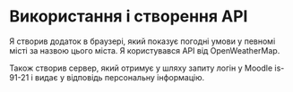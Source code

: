 # Використання і створення API
Я створив додаток в браузері, який показує погодні умови у певномі місті за назвою цього міста. Я користувався API від OpenWeatherMap.

Також створив сервер, який отримує у шляху запиту логін у Moodle is-91-21 і видає у відповідь персональну інформацію.
